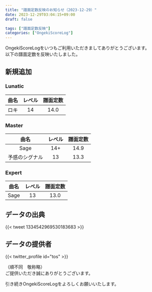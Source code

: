 ```yaml
---
title: "譜面定数反映のお知らせ（2023-12-29）"
date: 2023-12-29T03:04:15+09:00
draft: false

tags: ["譜面定数反映"]
categories: ["OngekiScoreLog"]
---
```


OngekiScoreLogをいつもご利用いただきましてありがとうございます。  
以下の譜面定数を反映いたしました。

<!--more-->

## 新規追加

### Lunatic

| 曲名 | レベル | 譜面定数 |
|:-:|:-:|:-:|
| ロキ | 14 | 14.0 |

### Master

| 曲名 | レベル | 譜面定数 |
|:-:|:-:|:-:|
| Sage | 14+ | 14.9 |
| 予感のシグナル | 13 | 13.3 |

### Expert

| 曲名 | レベル | 譜面定数 |
|:-:|:-:|:-:|
| Sage | 13 | 13.0 |

## データの出典

{{< tweet 1334542969530183683 >}}

## データの提供者

{{< twitter_profile id="tos" >}}

（順不同　敬称略）  
ご提供いただき誠にありがとうございます。

引き続きOngekiScoreLogをよろしくお願いいたします。

<!--


-->
